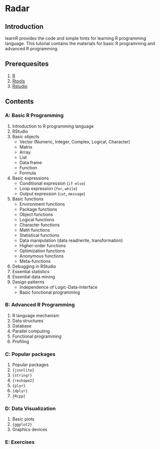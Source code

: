 # Radar

## Introduction

learnR provides the code and simple hints for learning R programming language. This tutorial contains the materials for basic R programming and advanced R programming. 

## Prerequesites

1. [R](http://mirrors.xmu.edu.cn/CRAN/bin/windows/base/)
2. [Rtools](http://mirrors.xmu.edu.cn/CRAN/bin/windows/Rtools/Rtools31.exe)
3. [Rstudio](http://www.rstudio.com/ide/download/preview)

## Contents

### A: Basic R Programming

1. Introduction to R programming language
2. RStudio
3. Basic objects
    - Vector (Numeric, Integer, Complex, Logical, Character)
    - Matrix
    - Array
    - List
    - Data frame
    - Function
    - Formula
4. Basic expressions
    - Conditional expression (`if-else`)
    - Loop expression (`for`, `while`)
    - Output expression (`cat`, `message`)
5. Basic functions
    - Environment functions
    - Package functions
    - Object functions
    - Logical functions
    - Character functions
    - Math functions
    - Statistical functions
    - Data manipulation (data read/write, transformation)
    - Higher-order functions
    - Optimization functions
    - Anonymous functions
    - Meta-functions
6. Debugging in RStudio
7. Essential statistics
8. Essential data mining
9. Design patterns
    - Independence of Logic-Data-Interface
    - Basic functional programming

### B: Advanced R Programming

1. R language mechanism
2. Data structures
3. Database
4. Parallel computing
6. Functional programming
7. Profiling

### C: Popular packages

1. Popular packages
2. `{jsonlite}`
3. `{stringr}`
4. `{reshape2}`
5. `{plyr}`
6. `{dplyr}`
7. `{Rcpp}`

### D: Data Visualization

1. Basic plots
2. `{ggplot2}`
3. Graphics devices

### E: Exercises
